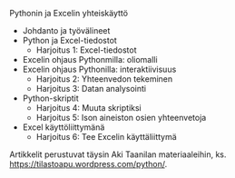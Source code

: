 Pythonin ja Excelin yhteiskäyttö
  * Johdanto ja työvälineet
  *  Python ja Excel-tiedostot
      * Harjoitus 1: Excel-tiedostot
  * Excelin ohjaus Pythonmilla: oliomalli
  * Excelin ohjaus Pythonilla: interaktiivisuus
      * Harjoitus 2: Yhteenvedon tekeminen
      * Harjoitus 3: Datan analysointi
  * Python-skriptit
      * Harjoitus 4: Muuta skriptiksi
      * Harjoitus 5: Ison aineiston osien yhteenvetoja
  * Excel käyttöliittymänä
      * Harjoitus 6: Tee Excelin käyttäliittymä
    
Artikkelit perustuvat täysin Aki Taanilan materiaaleihin, ks. https://tilastoapu.wordpress.com/python/.
